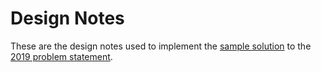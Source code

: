 # Design Notes

These are the design notes used to implement the
[sample solution](https://github.com/nhscc/2019.solutions.hscc.bdpa.org) to the
[2019 problem statement](https://github.com/nhscc/problem-statements/blob/master/2019/bdpa-elections-part-1.md).
